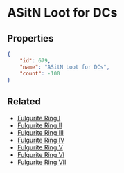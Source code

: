 # ASitN Loot for DCs

<no description available>

## Properties

```json
{
    "id": 679,
    "name": "ASitN Loot for DCs",
    "count": -100
}
```

## Related

- [Fulgurite Ring I](../items/19917-fulgurite-ring-i.md)
- [Fulgurite Ring II](../items/19918-fulgurite-ring-ii.md)
- [Fulgurite Ring III](../items/19919-fulgurite-ring-iii.md)
- [Fulgurite Ring IV](../items/19920-fulgurite-ring-iv.md)
- [Fulgurite Ring V](../items/19921-fulgurite-ring-v.md)
- [Fulgurite Ring VI](../items/19922-fulgurite-ring-vi.md)
- [Fulgurite Ring VII](../items/19923-fulgurite-ring-vii.md)

